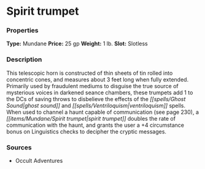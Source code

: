 ﻿---
Title: "Spirit trumpet"
Type: "Mundane"
Price: "25 gp"
Weight: "1 lb."
Slot: "Slotless"
Description: |
  "This telescopic horn is constructed of thin sheets of tin rolled into concentric cones, and measures about 3 feet long when fully extended. Primarily used by fraudulent mediums to disguise the true source of mysterious voices in darkened seance chambers, these trumpets add 1 to the DCs of saving throws to disbelieve the effects of the _ghost sound_ and _ventriloquism_ spells. When used to channel a haunt capable of communication (see page 230), a spirit trumpet doubles the rate of communication with the haunt, and grants the user a +4 circumstance bonus on Linguistics checks to decipher the cryptic messages."
Sources: "['Occult Adventures']"
---

# Spirit trumpet

### Properties

**Type:** Mundane **Price:** 25 gp **Weight:** 1 lb. **Slot:** Slotless

### Description

This telescopic horn is constructed of thin sheets of tin rolled into concentric cones, and measures about 3 feet long when fully extended. Primarily used by fraudulent mediums to disguise the true source of mysterious voices in darkened seance chambers, these trumpets add 1 to the DCs of saving throws to disbelieve the effects of the _[[spells/Ghost Sound|ghost sound]]_ and _[[spells/Ventriloquism|ventriloquism]]_ spells. When used to channel a haunt capable of communication (see page 230), a _[[items/Mundane/Spirit trumpet|spirit trumpet]]_ doubles the rate of communication with the haunt, and grants the user a +4 circumstance bonus on Linguistics checks to decipher the cryptic messages.

### Sources

* Occult Adventures